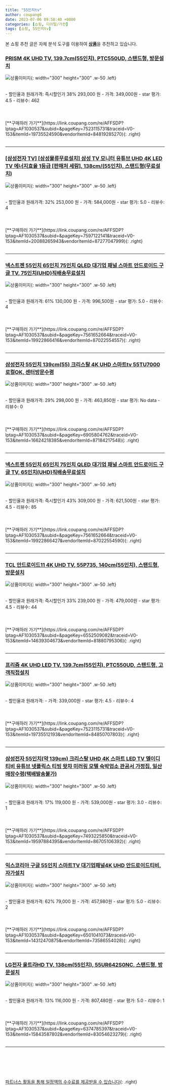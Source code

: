 ```yaml
---
title: "55인치tv"
author: coupang6
date: 2023-07-06 09:58:40 +0800
categories: [쇼핑, 디이털/가전]
tags: [쇼핑, 55인치tv]
---
```


본 쇼핑 추천 글은 자체 분석 도구를 이용하여 [**상품**](https://link.coupang.com/a/bao1ui)을 추천하고 있습니다.

### [PRISM 4K UHD TV, 139.7cm(55인치), PTC550UD, 스탠드형, 방문설치](https://link.coupang.com/re/AFFSDP?lptag=AF1030537&subid=&pageKey=7523115731&traceid=V0-153&itemId=19735524590&vendorItemId=84819285270)

![상품이미지](https://thumbnail10.coupangcdn.com/thumbnails/remote/230x230ex/image/retail/images/378818782540369-cd4aead5-d610-4835-81c9-33c2b8fab4dd.jpg){: width="300" height="300" .w-50 .left}


<br>
- 할인율과 원래가격: 즉시할인가 38%  293,000   원
- 가격: 349,000원
- star 평가: 4.5
- 리뷰수: 462
<br>
<br>
<br>
<br>
[**구매하러 가기**](https://link.coupang.com/re/AFFSDP?lptag=AF1030537&subid=&pageKey=7523115731&traceid=V0-153&itemId=19735524590&vendorItemId=84819285270){: .right}
<br>
<br>

---

### [[삼성전자 TV] [삼성물류무료설치] 삼성 TV 모니터 유튜브 UHD 4K LED TV 에너지효율 1등급 [판매처 세람], 138cm/(55인치), 스탠드형(무료설치)](https://link.coupang.com/re/AFFSDP?lptag=AF1030537&subid=&pageKey=7597122141&traceid=V0-153&itemId=20088265943&vendorItemId=87277047999)

![상품이미지](https://thumbnail6.coupangcdn.com/thumbnails/remote/230x230ex/image/vendor_inventory/93c5/6cc9197104943ffb470daf4c588ca13bacb381505c64244e646f98adc6ee.png){: width="300" height="300" .w-50 .left}


<br>
- 할인율과 원래가격: 32%  253,000   원
- 가격: 584,000원
- star 평가: 5.0
- 리뷰수: 4
<br>
<br>
<br>
<br>
[**구매하러 가기**](https://link.coupang.com/re/AFFSDP?lptag=AF1030537&subid=&pageKey=7597122141&traceid=V0-153&itemId=20088265943&vendorItemId=87277047999){: .right}
<br>
<br>

---

### [넥스트젠 55인치 65인치 75인치 QLED 대기업 패널 스마트 안드로이드 구글 TV, 75인치(UHD)직배송무료설치](https://link.coupang.com/re/AFFSDP?lptag=AF1030537&subid=&pageKey=7561652664&traceid=V0-153&itemId=19922866416&vendorItemId=87022554557)

![상품이미지](https://thumbnail9.coupangcdn.com/thumbnails/remote/230x230ex/image/vendor_inventory/7066/b7a635938211e037da1d8810d7646a9f928c51f1778e682bb68f58880105.jpg){: width="300" height="300" .w-50 .left}


<br>
- 할인율과 원래가격: 61%  130,000   원
- 가격: 996,500원
- star 평가: 5.0
- 리뷰수: 4
<br>
<br>
<br>
<br>
[**구매하러 가기**](https://link.coupang.com/re/AFFSDP?lptag=AF1030537&subid=&pageKey=7561652664&traceid=V0-153&itemId=19922866416&vendorItemId=87022554557){: .right}
<br>
<br>

---

### [삼성전자 55인치 139cm(55) 크리스탈 4K UHD 스마트tv 55TU7000 로컬OK, 센터방문수령](https://link.coupang.com/re/AFFSDP?lptag=AF1030537&subid=&pageKey=6905804762&traceid=V0-153&itemId=16624218385&vendorItemId=87184217548)

![상품이미지](https://thumbnail10.coupangcdn.com/thumbnails/remote/230x230ex/image/vendor_inventory/33eb/df43a840d7494a5ed82d1b89782ac572e8135d5361227848fdc5bed775a5.jpg){: width="300" height="300" .w-50 .left}


<br>
- 할인율과 원래가격: 29%  298,000   원
- 가격: 463,850원
- star 평가: No data
- 리뷰수: 0
<br>
<br>
<br>
<br>
[**구매하러 가기**](https://link.coupang.com/re/AFFSDP?lptag=AF1030537&subid=&pageKey=6905804762&traceid=V0-153&itemId=16624218385&vendorItemId=87184217548){: .right}
<br>
<br>

---

### [넥스트젠 55인치 65인치 75인치 QLED 대기업 패널 스마트 안드로이드 구글 TV, 65인치(UHD)직배송무료설치](https://link.coupang.com/re/AFFSDP?lptag=AF1030537&subid=&pageKey=7561652664&traceid=V0-153&itemId=19922866427&vendorItemId=87022554590)

![상품이미지](https://thumbnail10.coupangcdn.com/thumbnails/remote/230x230ex/image/vendor_inventory/5f01/e041a6fe57c2ac39c64e73e823af249fa463b8d0b89c855525fd48d244bc.jpg){: width="300" height="300" .w-50 .left}


<br>
- 할인율과 원래가격: 즉시할인가 43%  309,000   원
- 가격: 621,500원
- star 평가: 4.5
- 리뷰수: 85
<br>
<br>
<br>
<br>
[**구매하러 가기**](https://link.coupang.com/re/AFFSDP?lptag=AF1030537&subid=&pageKey=7561652664&traceid=V0-153&itemId=19922866427&vendorItemId=87022554590){: .right}
<br>
<br>

---

### [TCL 안드로이드11 4K UHD TV, 55P735, 140cm(55인치), 스탠드형, 방문설치](https://link.coupang.com/re/AFFSDP?lptag=AF1030537&subid=&pageKey=6552509082&traceid=V0-153&itemId=14639304673&vendorItemId=81880795306)

![상품이미지](https://thumbnail8.coupangcdn.com/thumbnails/remote/230x230ex/image/retail/images/1965603053196122-384ef165-f0b4-4d53-a0a0-de9a38aeeab5.jpg){: width="300" height="300" .w-50 .left}


<br>
- 할인율과 원래가격: 즉시할인가 33%  239,000   원
- 가격: 479,000원
- star 평가: 4.5
- 리뷰수: 44
<br>
<br>
<br>
<br>
[**구매하러 가기**](https://link.coupang.com/re/AFFSDP?lptag=AF1030537&subid=&pageKey=6552509082&traceid=V0-153&itemId=14639304673&vendorItemId=81880795306){: .right}
<br>
<br>

---

### [프리즘 4K UHD LED TV, 139.7cm(55인치), PTC550UD, 스탠드형, 고객직접설치](https://link.coupang.com/re/AFFSDP?lptag=AF1030537&subid=&pageKey=7523115731&traceid=V0-153&itemId=19735512193&vendorItemId=84850707803)

![상품이미지](https://thumbnail6.coupangcdn.com/thumbnails/remote/230x230ex/image/retail/images/1683189040495080-c00b8ef7-f637-4ac9-b0ec-b6cf01247219.jpg){: width="300" height="300" .w-50 .left}


<br>
- 할인율과 원래가격: 
- 가격: 339,000원
- star 평가: 4.5
- 리뷰수: 4
<br>
<br>
<br>
<br>
[**구매하러 가기**](https://link.coupang.com/re/AFFSDP?lptag=AF1030537&subid=&pageKey=7523115731&traceid=V0-153&itemId=19735512193&vendorItemId=84850707803){: .right}
<br>
<br>

---

### [삼성전자 55인치(약 139cm) 크리스탈 UHD 4K 스마트 LED TV 엘이디 티비 유튜브 넷플릭스 티빙 왓챠 미러링 모텔 숙박업소 관공서 가정집, 일산매장수령(택배발송불가)](https://link.coupang.com/re/AFFSDP?lptag=AF1030537&subid=&pageKey=7493225850&traceid=V0-153&itemId=19597884395&vendorItemId=86705106392)

![상품이미지](https://thumbnail9.coupangcdn.com/thumbnails/remote/230x230ex/image/vendor_inventory/e17f/1ef2c8e7e0597e14ac95005d16ca1ab8b52ae87019e08a07e3442028c10d.jpg){: width="300" height="300" .w-50 .left}


<br>
- 할인율과 원래가격: 17%  119,000   원
- 가격: 539,000원
- star 평가: 3.0
- 리뷰수: 1
<br>
<br>
<br>
<br>
[**구매하러 가기**](https://link.coupang.com/re/AFFSDP?lptag=AF1030537&subid=&pageKey=7493225850&traceid=V0-153&itemId=19597884395&vendorItemId=86705106392){: .right}
<br>
<br>

---

### [익스코리아 구글 55인치 스마트TV 대기업패널4K UHD 안드로이드티비, 자가설치](https://link.coupang.com/re/AFFSDP?lptag=AF1030537&subid=&pageKey=6501041073&traceid=V0-153&itemId=14312470875&vendorItemId=73586554028)

![상품이미지](https://thumbnail10.coupangcdn.com/thumbnails/remote/230x230ex/image/vendor_inventory/4655/4879b39f8d34b61c81e9d1ad7e6759dcb3f07af21b71c45d4cfe6c581b68.jpg){: width="300" height="300" .w-50 .left}


<br>
- 할인율과 원래가격: 62%  79,000   원
- 가격: 457,980원
- star 평가: 5.0
- 리뷰수: 2
<br>
<br>
<br>
<br>
[**구매하러 가기**](https://link.coupang.com/re/AFFSDP?lptag=AF1030537&subid=&pageKey=6501041073&traceid=V0-153&itemId=14312470875&vendorItemId=73586554028){: .right}
<br>
<br>

---

### [LG전자 울트라HD TV, 138cm(55인치), 55UR642S0NC, 스탠드형, 방문설치](https://link.coupang.com/re/AFFSDP?lptag=AF1030537&subid=&pageKey=6374785397&traceid=V0-153&itemId=15843587802&vendorItemId=83054623279)

![상품이미지](https://thumbnail9.coupangcdn.com/thumbnails/remote/230x230ex/image/retail/images/5040478108417053-eaedd045-e77c-4410-bcb3-75bac2ccab8b.jpg){: width="300" height="300" .w-50 .left}


<br>
- 할인율과 원래가격: 13%  116,000   원
- 가격: 807,480원
- star 평가: 5.0
- 리뷰수: 1
<br>
<br>
<br>
<br>
[**구매하러 가기**](https://link.coupang.com/re/AFFSDP?lptag=AF1030537&subid=&pageKey=6374785397&traceid=V0-153&itemId=15843587802&vendorItemId=83054623279){: .right}
<br>
<br>

---
<br><br><br><br><br> [파트너스 활동을 통해 일정액의 수수료를 제공받을 수 있습니다](https://link.coupang.com/a/bao1ui){: .right}